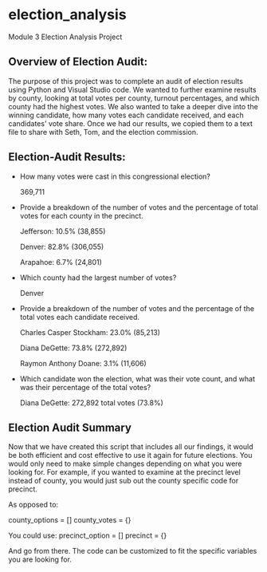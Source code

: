 # election_analysis
Module 3 Election Analysis Project
## Overview of Election Audit:
The purpose of this project was to complete an audit of election results using Python and Visual Studio code. We wanted to further examine results by county, looking at total votes per county, turnout percentages, and which county had the highest votes. We also wanted to take a deeper dive into the winning candidate, how many votes each candidate received, and each candidates' vote share. Once we had our results, we copied them to a text file to share with Seth, Tom, and the election commission.
## Election-Audit Results:
* How many votes were cast in this congressional election?

  369,711
  

* Provide a breakdown of the number of votes and the percentage of total votes for each county in the precinct.

  Jefferson: 10.5% (38,855)

  Denver: 82.8% (306,055)

  Arapahoe: 6.7% (24,801)
  


* Which county had the largest number of votes?

  Denver
  

* Provide a breakdown of the number of votes and the percentage of the total votes each candidate received.

  Charles Casper Stockham: 23.0% (85,213)

  Diana DeGette: 73.8% (272,892)

  Raymon Anthony Doane: 3.1% (11,606)
  

* Which candidate won the election, what was their vote count, and what was their percentage of the total votes?

  Diana DeGette: 272,892 total votes (73.8%)
  
## Election Audit Summary
Now that we have created this script that includes all our findings, it would be both efficient and cost effective to use it again for future elections. You would only need to make simple changes depending on what you were looking for. For example, if you wanted to examine at the precinct level instead of county, you would just sub out the county specific code for precinct. 

As opposed to:

county_options = []
county_votes = {}

You could use:
precinct_option = []
precinct = {} 

And go from there. The code can be customized to fit the specific variables you are looking for. 

  
